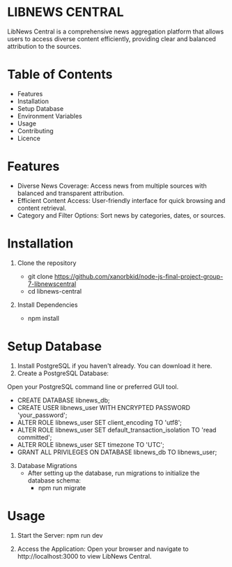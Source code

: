 # LIBNEWS CENTRAL
LibNews Central is a comprehensive news  aggregation platform that allows users to access diverse content efficiently, providing clear and balanced attribution to the sources.

# Table of Contents
- Features
- Installation
- Setup Database
- Environment Variables
- Usage 
- Contributing
- Licence

# Features
* Diverse News Coverage: Access news from multiple sources with balanced and transparent attribution.
* Efficient Content Access: User-friendly interface for quick browsing and content retrieval.
* Category and Filter Options: Sort news by categories, dates, or sources.


# Installation
1. Clone the repository
    - git clone https://github.com/xanorbkid/node-js-final-project-group-7-libnewscentral
    - cd libnews-central

2. Install Dependencies
    - npm install


# Setup Database
1. Install PostgreSQL if you haven't already. You can download it here.
2. Create a PostgreSQL Database:

Open your PostgreSQL command line or preferred GUI tool.

- CREATE DATABASE libnews_db;
- CREATE USER libnews_user WITH ENCRYPTED PASSWORD 'your_password';
- ALTER ROLE libnews_user SET client_encoding TO 'utf8';
- ALTER ROLE libnews_user SET default_transaction_isolation TO 'read committed';
- ALTER ROLE libnews_user SET timezone TO 'UTC';
- GRANT ALL PRIVILEGES ON DATABASE libnews_db TO libnews_user;

3. Database Migrations
    - After setting up the database, run migrations to initialize the database schema:
        * npm run migrate

# Usage

1. Start the Server:
    npm run dev

2. Access the Application:
 Open your browser and navigate to http://localhost:3000 to view LibNews Central.
